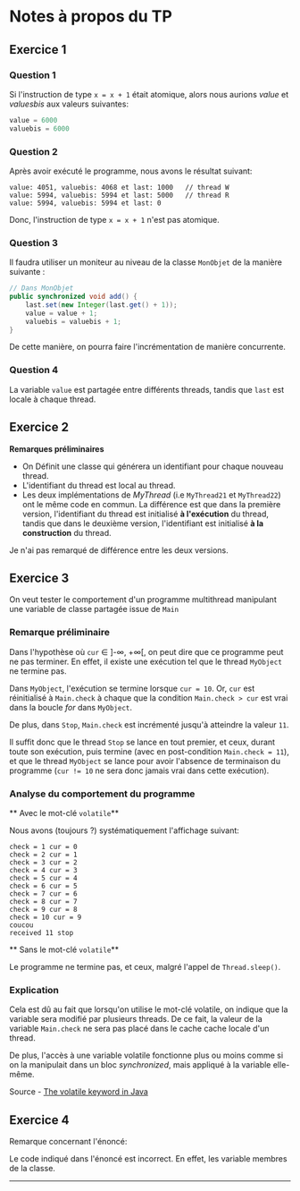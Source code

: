 
# Notes à propos du TP #

## Exercice 1 ##

### Question 1 ###

Si l'instruction de type ``` x = x + 1 ``` était atomique, alors nous aurions *value*
et *valuesbis* aux valeurs suivantes:

```java
value = 6000
valuebis = 6000
```

### Question 2 ###

Après avoir exécuté le programme, nous avons le résultat suivant:

```
value: 4051, valuebis: 4068 et last: 1000   // thread W
value: 5994, valuebis: 5994 et last: 5000   // thread R
value: 5994, valuebis: 5994 et last: 0
```

Donc, l'instruction de type ``` x = x + 1 ``` n'est pas atomique.

### Question 3 ###

Il faudra utiliser un moniteur au niveau de la classe ```MonObjet``` de la manière suivante :

```java
// Dans MonObjet
public synchronized void add() {
    last.set(new Integer(last.get() + 1));
    value = value + 1;
    valuebis = valuebis + 1;
}
```
De cette manière, on pourra faire l'incrémentation de manière concurrente.

### Question 4 ###

La variable ```value``` est partagée entre différents threads, tandis que ```last``` est locale à chaque thread.

## Exercice 2 ##

**Remarques préliminaires**

- On Définit une classe qui générera un identifiant pour chaque nouveau thread.
- L'identifiant du thread est local au thread.
- Les deux implémentations de *MyThread* (i.e ```MyThread21``` et ```MyThread22```) ont le même code en commun. La différence est que dans la première version, l'identifiant du thread est initialisé **à l'exécution** du thread, tandis que dans le deuxième version, l'identifiant est initialisé **à la construction** du thread.

Je n'ai pas remarqué de différence entre les deux versions.

## Exercice 3 ##

On veut tester le comportement d'un programme multithread manipulant une variable
de classe partagée issue de ```Main```

### Remarque préliminaire ###

Dans l'hypothèse où ```cur``` ∈ ]-∞, +∞[, on peut dire que ce programme peut ne pas terminer.
En effet, il existe une exécution tel que le thread ```MyObject``` ne termine pas.

Dans ```MyObject```, l'exécution se termine lorsque ```cur = 10```. Or, ```cur```
est réinitialisé à ```Main.check``` à chaque que la condition ```Main.check > cur```
est vrai dans la boucle *for* dans ```MyObject```.

De plus, dans ```Stop```, ```Main.check``` est incrémenté jusqu'à atteindre la valeur ```11```.

Il suffit donc que le thread ```Stop``` se lance en tout premier, et ceux,
durant toute son exécution, puis termine (avec en post-condition ```Main.check = 11```),
et que le thread ```MyObject``` se lance pour avoir l'absence de terminaison du programme
(```cur != 10``` ne sera donc jamais vrai dans cette exécution).

### Analyse du comportement du programme ###

** Avec le mot-clé ```volatile```**

Nous avons (toujours ?) systématiquement l'affichage suivant:

```
check = 1 cur = 0
check = 2 cur = 1
check = 3 cur = 2
check = 4 cur = 3
check = 5 cur = 4
check = 6 cur = 5
check = 7 cur = 6
check = 8 cur = 7
check = 9 cur = 8
check = 10 cur = 9
coucou
received 11 stop

```

** Sans le mot-clé ```volatile```**

Le programme ne termine pas, et ceux, malgré l'appel de ```Thread.sleep()```.

### Explication ###

Cela est dû au fait que lorsqu'on utilise le mot-clé volatile, on indique que la variable sera modifié par plusieurs threads. De ce fait, la valeur de la variable ```Main.check``` ne sera pas placé dans le cache cache locale d'un thread.

De plus, l'accès à une variable volatile fonctionne plus ou moins comme si on la manipulait dans un bloc *synchronized*, mais appliqué à la variable elle-même.

Source - [The volatile keyword in Java]

## Exercice 4 ##

Remarque concernant l'énoncé:

Le code indiqué dans l'énoncé est incorrect. En effet, les variable membres de la classe.

---

[spec]: https://docs.oracle.com/javase/specs/jls/se7/html/jls-4.html#jls-4.2
[The volatile keyword in Java]: https://javamex.com/tutorials/synchronization_volatile.shtml
